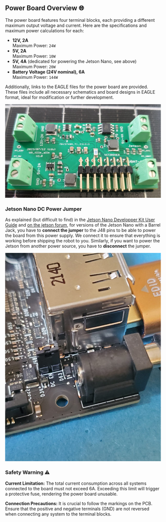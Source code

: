 ## Power Board Overview 🌐

The power board features four terminal blocks, each providing a different maximum output voltage and current. Here are the specifications and maximum power calculations for each:

- **12V, 2A**  
  Maximum Power: `24W`
- **5V, 2A**  
  Maximum Power: `10W`
- **5V, 4A** (dedicated for powering the Jetson Nano, see above)  
  Maximum Power: `20W`
- **Battery Voltage (24V nominal), 6A**  
  Maximum Power: `144W`

Additionally, links to the EAGLE files for the power board are provided. These files include all necessary schematics and board designs in EAGLE format, ideal for modification or further development.

[![Power Card](../img/power_card_photo.jpg)](../img/power_card_photo.jpg)

### Jetson Nano DC Power Jumper

As explained (but difficult to find) in the [Jetson Nano Developper Kit User Guide](https://developer.download.nvidia.com/assets/embedded/secure/jetson/Nano/docs/NV_Jetson_Nano_Developer_Kit_User_Guide.pdf?onc0KLg5WqXnycWsVxITqVJuQhOv7dOwZDn_6wMDd2yiHHP-d7uv_KwyZQFvdmQjeIwzmvuDMyNS2j6b7665m7rmn-Uv2NYOiBAWWCoRhCM5Xq7rqr0AOUHEIOBn2JpZgTdjgMTqyD2t5OOGEKS2ve_BtuEa8IP3TMF1NwbBa36ZujDmUTJMczagMmcFHalibv8=&t=eyJscyI6ImdzZW8iLCJsc2QiOiJodHRwczovL3d3dy5nb29nbGUuY29tLyJ9) and [on the jetson forum](https://forums.developer.nvidia.com/t/power-supply-considerations-for-jetson-nano-developer-kit/71637), for versions of the Jetson Nano with a Barrel Jack, you have to **connect the jumper** to the J48 pins to be able to power the board from this power supply. We connect it to ensure that everything is working before shipping the robot to you.
Similarly, if you want to power the Jetson from another power source, you have to **disconnect** the jumper.

[![Jetson Nano Power Jumper](../img/jetson_nano_jumper.jpg)](../img/jetson_nano_jumper.jpg)


### Safety Warning ⚠️

**Current Limitation:** The total current consumption across all systems connected to the board must not exceed 6A. Exceeding this limit will trigger a protective fuse, rendering the power board unusable.

**Connection Precautions:** It is crucial to follow the markings on the PCB. Ensure that the positive and negative terminals (GND) are not reversed when connecting any system to the terminal blocks.

